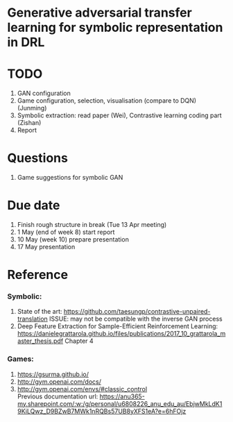 # Generative adversarial transfer learning for symbolic representation in DRL
# TODO
1. GAN configuration
2. Game configuration, selection, visualisation (compare to DQN) (Junming)
3. Symbolic extraction: read paper (Wei), Contrastive learning coding part (Zishan)
4. Report

# Questions
1. Game suggestions for symbolic GAN

# Due date
1. Finish rough structure in break (Tue 13 Apr meeting)
2. 1 May (end of week 8) start report
3. 10 May (week 10) prepare presentation
4. 17 May presentation 

# Reference
### Symbolic: 
1. State of the art: https://github.com/taesungp/contrastive-unpaired-translation ISSUE: may not be compatible with the inverse GAN process<br>
2. Deep Feature Extraction for Sample-Efficient Reinforcement Learning: https://danielegrattarola.github.io/files/publications/2017_10_grattarola_master_thesis.pdf Chapter 4 <br>
### Games: <br> 
1. https://gsurma.github.io/
2. http://gym.openai.com/docs/
3. http://gym.openai.com/envs/#classic_control <br>
Previous documentation url: https://anu365-my.sharepoint.com/:w:/g/personal/u6808226_anu_edu_au/EbjwMkLdK19KiLQwz_D9BZwB7MWk1nRQBs57UB8yXFS1eA?e=6hFOjz
